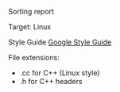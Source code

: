 Sorting report

Target: Linux

Style Guide
[Google Style Guide](https://google.github.io/styleguide/cppguide.html)

File extensions:
 - .cc for C++ (Linux style)
 - .h for C++ headers